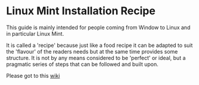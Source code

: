 # Linux Mint Installation Recipe
This guide is mainly intended for people coming from Window to Linux and in particular Linux Mint.

It is called a 'recipe' because just like a food recipe it can be adapted to suit the 'flavour' of the readers needs but at the same time provides some structure. It is not by any means considered to be 'perfect' or ideal, but a pragmatic series of steps that can be followed and built upon.

Please got to this [wiki](https://github.com/appijumbo/linux_mint_installation_recipe/wiki/Are-you-ready-for-Linux-on-the-desktop%3F)

